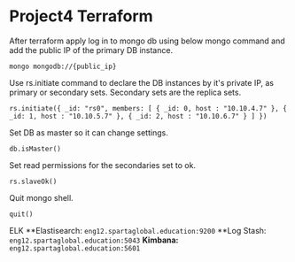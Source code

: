 # Project4 Terraform


After terraform apply log in to mongo db using below mongo command and add the public IP of the primary DB instance. 

`mongo mongodb://{public_ip}`

Use rs.initiate command to declare the DB instances by it's private IP, as primary or secondary sets.
Secondary sets are the replica sets.

`rs.initiate({ _id: "rs0", members: [ { _id: 0, host : "10.10.4.7" }, { _id: 1, host : "10.10.5.7" }, { _id: 2, host : "10.10.6.7" } ] })`

Set DB as master so it can change settings.

`db.isMaster()`

Set read permissions for the secondaries set to ok.

`rs.slaveOk()`

Quit mongo shell.

`quit()`

ELK
**Elastisearch: `eng12.spartaglobal.education:9200`
**Log Stash: `eng12.spartaglobal.education:5043`
**Kimbana:** `eng12.spartaglobal.education:5601`
